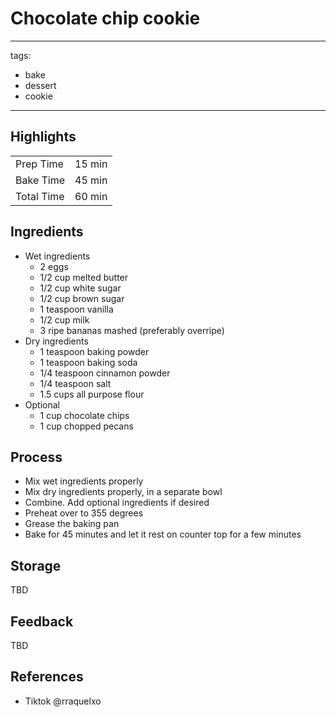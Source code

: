 # Chocolate chip cookie

---
tags:
  - bake
  - dessert
  - cookie
---

## Highlights

| | |
|----|-----|
| Prep Time             | 15 min     |
| Bake Time             | 45 min     |
| Total Time            | 60 min     |

## Ingredients

* Wet ingredients
    * 2 eggs
    * 1/2 cup melted butter
    * 1/2 cup white sugar
    * 1/2 cup brown sugar
    * 1 teaspoon vanilla
    * 1/2 cup milk
    * 3 ripe bananas mashed (preferably overripe)
* Dry ingredients
    * 1 teaspoon baking powder
    * 1 teaspoon baking soda
    * 1/4 teaspoon cinnamon powder
    * 1/4 teaspoon salt
    * 1.5 cups all purpose flour
* Optional
    * 1 cup chocolate chips
    * 1 cup chopped pecans

## Process

* Mix wet ingredients properly
* Mix dry ingredients properly, in a separate bowl
* Combine. Add optional ingredients if desired
* Preheat over to 355 degrees
* Grease the baking pan
* Bake for 45 minutes and let it rest on counter top for a few minutes

## Storage

TBD

## Feedback

TBD

## References

* Tiktok @rraquelxo
